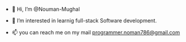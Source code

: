 - 👋 Hi, I’m @Nouman-Mughal
- 👀 I’m interested in learnig full-stack Software development.

- 📫 you can reach me on my mail programmer.noman786@gmail.com

<!---
Nouman-Mughal/Nouman-Mughal is a ✨ special ✨ repository because its `README.md` (this file) appears on your GitHub profile.
You can click the Preview link to take a look at your changes.
--->
